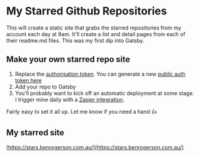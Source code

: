# My Starred Github Repositories

This will create a static site that grabs the starred repositories from my account each day at 9am.
It'll create a list and detail pages from each of their readme.md files.
This was my first dip into Gatsby.

## Make your own starred repo site

1. Replace the [authorisation token](https://github.com/ben-rogerson/starred-repositories/blob/master/gatsby-config.js#L11). You can generate a new [public auth token here](https://github.com/settings/tokens)
2. Add your repo to Gatsby
3. You'll probably want to kick off an automatic deployment at some stage. I trigger mine daily with a [Zapier integration](https://zapier.com/apps/netlify/integrations/schedule/29330/start-a-new-deploy-of-a-netlify-site-on-a-daily-schedule).

Fairly easy to set it all up. Let me know if you need a hand 👍

## My starred site

[https://stars.benrogerson.com.au/](https://stars.benrogerson.com.au/)
